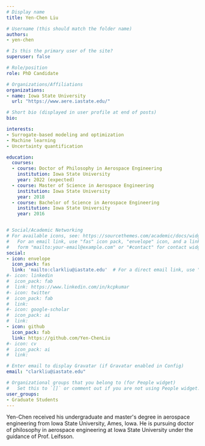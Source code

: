```yaml
---
# Display name
title: Yen-Chen Liu

# Username (this should match the folder name)
authors:
- yen-chen

# Is this the primary user of the site?
superuser: false

# Role/position
role: PhD Candidate

# Organizations/Affiliations
organizations:
- name: Iowa State University
  url: "https://www.aere.iastate.edu/"

# Short bio (displayed in user profile at end of posts)
bio:

interests:
- Surrogate-based modeling and optimization
- Machine learning
- Uncertainty quantification

education:
  courses:
  - course: Doctor of Philosophy in Aerospace Engineering
    institution: Iowa State University
    year: 2022 (expected)
  - course: Master of Science in Aerospace Engineering
    institution: Iowa State University
    year: 2018
  - course: Bachelor of Science in Aerospace Engineering
    institution: Iowa State University
    year: 2016


# Social/Academic Networking
# For available icons, see: https://sourcethemes.com/academic/docs/widgets/#icons
#   For an email link, use "fas" icon pack, "envelope" icon, and a link in the
#   form "mailto:your-email@example.com" or "#contact" for contact widget.
social:
- icon: envelope
  icon_pack: fas
  link: 'mailto:clarkliu@iastate.edu'  # For a direct email link, use "mailto:test@example.org".
#- icon: linkedin
#  icon_pack: fab
#  link: https://www.linkedin.com/in/kcpkumar
#- icon: twitter
#  icon_pack: fab
#  link:
#- icon: google-scholar
#  icon_pack: ai
#  link:
- icon: github
  icon_pack: fab
  link: https://github.com/Yen-ChenLiu
#- icon: cv
#  icon_pack: ai
#  link:

# Enter email to display Gravatar (if Gravatar enabled in Config)
email: "clarkliu@iastate.edu"

# Organizational groups that you belong to (for People widget)
#   Set this to `[]` or comment out if you are not using People widget.  
user_groups:
- Graduate Students
---
```

Yen-Chen received his undergraduate and master's degree in aerospace engineering from Iowa State University, Ames, Iowa. He is pursuing doctor of philosophy in aerospace engineering at Iowa State University under the guidance of Prof. Leifsson.
